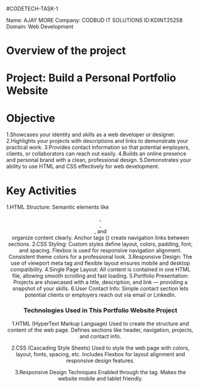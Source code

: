 #CODETECH-TASK-1

Name: AJAY MORE
Company: CODBUD IT SOLUTIONS
ID:KDINT25258 
Domain: Web Development 

# Overview of the project

# Project: Build a Personal Portfolio Website

# Objective
1.Showcases your identity and skills as a web developer or designer.
2.Highlights your projects with descriptions and links to demonstrate your practical work.
3.Provides contact information so that potential employers, clients, or collaborators can reach out easily.
4.Builds an online presence and personal brand with a clean, professional design.
5.Demonstrates your ability to use HTML and CSS effectively for web development.

# Key Activities
1.HTML Structure:
Semantic elements like <header>, <nav>, <section>, and <footer> organize content clearly.
Anchor tags (<a>) create navigation links between sections.
2.CSS Styling:
Custom styles define layout, colors, padding, font, and spacing.
Flexbox is used for responsive navigation alignment.
Consistent theme colors for a professional look.
3.Responsive Design:
The use of viewport meta tag and flexible layout ensures mobile and desktop compatibility.
4.Single Page Layout:
All content is contained in one HTML file, allowing smooth scrolling and fast loading.
5.Portfolio Presentation:
Projects are showcased with a title, description, and link — providing a snapshot of your skills.
6.User Contact Info:
Simple contact section lets potential clients or employers reach out via email or LinkedIn.

# Technologies Used in This Portfolio Website Project

1.HTML (HyperText Markup Language)
Used to create the structure and content of the web page.
Defines sections like header, navigation, projects, and contact info.

2.CSS (Cascading Style Sheets)
Used to style the web page with colors, layout, fonts, spacing, etc.
Includes Flexbox for layout alignment and responsive design features.

3.Responsive Design Techniques
Enabled through the <meta name="viewport"> tag.
Makes the website mobile and tablet friendly.
